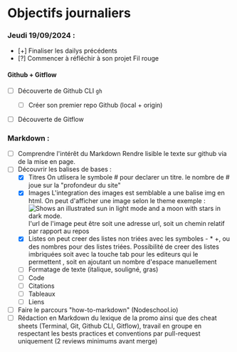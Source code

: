 # Objectifs journaliers

### Jeudi 19/09/2024 :

- [+] Finaliser les dailys précédents
- [?] Commencer à réfléchir à son projet Fil rouge

#### Github + Gitflow

- [ ] Découverte de Github CLI `gh`

  - [ ] Créer son premier repo Github (local + origin)

- [ ] Découverte de Gitflow

### Markdown :

- [ ] Comprendre l'intérêt du Markdown
      Rendre lisible le texte sur github via de la mise en page.
- [ ] Découvrir les balises de bases :
  - [x] Titres
        On utlisera le symbole \# pour declarer un titre. le nombre de \# joue sur la "profondeur du site"
  - [x] Images
        L'integration des images est semblable a une balise img en html. On peut d'afficher une image selon le theme
        exemple : 
        <picture>
          <source media="(prefers-color-scheme: dark)" srcset="url de l'image">
        <source media="(prefers-color-scheme: light)" srcset="url de l'image">
        <img alt="Shows an illustrated sun in light mode and a moon with stars in dark mode." src="url de l'image">
      </picture>
        l'url de l'image peut être soit une adresse url, soit un chemin relatif par rapport au repos
  - [x] Listes
        on peut creer des listes non triées avec les symboles  - * +, ou des nombres pour des listes triées.
        Possibilité de creer des listes imbriquées soit avec la touche tab pour les editeurs qui le permettent , soit en 
        ajoutant un nombre d'espace manuellement
  - [ ] Formatage de texte (italique, souligné, gras)
  - [ ] Code
  - [ ] Citations
  - [ ] Tableaux
  - [ ] Liens
- [ ] Faire le parcours "how-to-markdown" (Nodeschool.io)
- [ ] Rédaction en Markdown du lexique de la promo ainsi que des cheat sheets (Terminal, Git, Github CLI, Gitflow), travail en groupe en respectant les bests practices et conventions par pull-request uniquement (2 reviews minimums avant merge)

